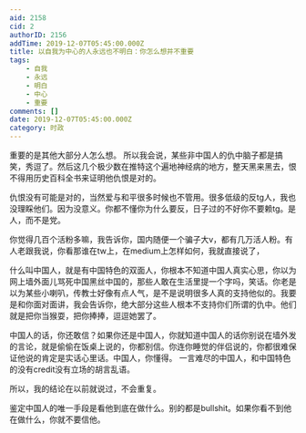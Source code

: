 ```yaml
---
aid: 2158
cid: 2
authorID: 2156
addTime: 2019-12-07T05:45:00.000Z
title: 以自我为中心的人永远也不明白：你怎么想并不重要
tags:
    - 自我
    - 永远
    - 明白
    - 中心
    - 重要
comments: []
date: 2019-12-07T05:45:00.000Z
category: 时政
---
```


重要的是其他大部分人怎么想。 所以我会说，某些非中国人的仇中脑子都是搞笑，秀逗了。然后这几个极少数在推特这个遍地神经病的地方，整天黑来黑去，恨不得用历史百科全书来证明他仇恨是对的。

仇恨没有可能是对的，当然爱与和平很多时候也不管用。很多低级的反tg人，我也没理睬他们。因为没意义。你都不懂你为什么要反，日子过的不好你不要赖tg。是人，而不是党。

你觉得几百个活粉多嘛，我告诉你，国内随便一个骗子大v，都有几万活人粉。有人老跟我说，你看那谁在tw上，在medium上怎样如何，我就直接说了，

什么叫中国人，就是有中国特色的双面人，你根本不知道中国人真实心思，你以为网上墙外面儿骂死中国黑丝中国的，那些人敢在生活里提一个字吗，笑话。你老是以为某些小喇叭，传教士好像有点人气，是不是说明很多人真的支持他似的。我要是和你面对面讲，我会告诉你，绝大部分这些人根本不支持你们所谓的仇中。他们就是把你当猴耍，把你捧捧，逗逗她罢了。

中国人的话，你还敢信？如果你还是中国人，你就知道中国人的话你别说在墙外发的言论，就是偷偷在饭桌上说的，你都别信。你连你睡觉的伴侣说的，你都很难保证他说的肯定是实话心里话。中国人，你懂得。 一言难尽的中国人，和中国特色的没有credit没有立场的胡言乱语。

所以，我的结论在以前就说过，不会重复。

鉴定中国人的唯一手段是看他到底在做什么。别的都是bullshit。如果你看不到他在做什么，你就不要信他。
